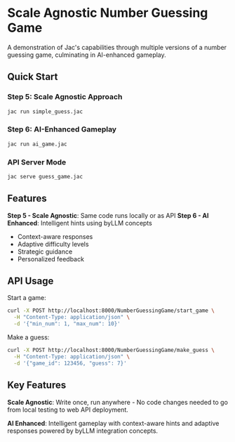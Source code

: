 # Scale Agnostic Number Guessing Game

A demonstration of Jac's capabilities through multiple versions of a number guessing game, culminating in AI-enhanced gameplay.

## Quick Start

### Step 5: Scale Agnostic Approach
```bash
jac run simple_guess.jac
```

### Step 6: AI-Enhanced Gameplay  
```bash
jac run ai_game.jac
```

### API Server Mode
```bash
jac serve guess_game.jac
```

## Features

**Step 5 - Scale Agnostic**: Same code runs locally or as API
**Step 6 - AI Enhanced**: Intelligent hints using byLLM concepts
- Context-aware responses
- Adaptive difficulty levels  
- Strategic guidance
- Personalized feedback

## API Usage

Start a game:
```bash
curl -X POST http://localhost:8000/NumberGuessingGame/start_game \
  -H "Content-Type: application/json" \
  -d '{"min_num": 1, "max_num": 10}'
```

Make a guess:
```bash
curl -X POST http://localhost:8000/NumberGuessingGame/make_guess \
  -H "Content-Type: application/json" \
  -d '{"game_id": 123456, "guess": 7}'
```

## Key Features

**Scale Agnostic**: Write once, run anywhere - No code changes needed to go from local testing to web API deployment.

**AI Enhanced**: Intelligent gameplay with context-aware hints and adaptive responses powered by byLLM integration concepts.